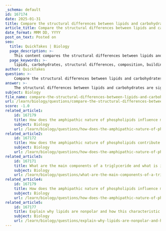 ```yaml
---
_schema: default
id: 167174
date: 2025-01-31
title: Compare the structural differences between lipids and carbohydrates.
article_title: Compare the structural differences between lipids and carbohydrates.
date_format: MMM DD, YYYY
post_on_text: Posted on
seo:
  title: QuickTakes | Biology
  page_description: >-
    This content compares the structural differences between lipids and carbohydrates, highlighting their composition, building blocks, polymerization processes, functional groups, physical properties, and biological roles.
  page_keywords: >-
    lipids, carbohydrates, structural differences, composition, building blocks, polymerization, functional groups, physical properties, biological roles, energy storage, cell membranes
author: QuickTakes
question: >-
    Compare the structural differences between lipids and carbohydrates.
answer: >-
    The structural differences between lipids and carbohydrates are significant and reflect their distinct functions in biological systems. Here’s a detailed comparison:\n\n### 1. Basic Composition\n- **Carbohydrates**: Composed primarily of carbon (C), hydrogen (H), and oxygen (O) in a ratio of approximately 1:2:1. They can be classified into monosaccharides (simple sugars), disaccharides (two sugars), and polysaccharides (long chains of sugars).\n- **Lipids**: Composed mainly of carbon and hydrogen, with a much lower proportion of oxygen compared to carbohydrates. They are generally nonpolar and hydrophobic.\n\n### 2. Structural Units\n- **Carbohydrates**: The basic building blocks are monosaccharides, such as glucose and fructose. These monosaccharides can link together through glycosidic bonds to form larger structures like starch, glycogen, and cellulose.\n- **Lipids**: Lipids do not have a single monomeric unit. Instead, they include various structures such as triglycerides (composed of glycerol and three fatty acids), phospholipids (glycerol, two fatty acids, and a phosphate group), and steroids (four fused carbon rings).\n\n### 3. Polymerization\n- **Carbohydrates**: They are formed through polymerization, where monosaccharides are linked by glycosidic bonds during dehydration reactions. This results in complex carbohydrates with varying chain lengths and branching.\n- **Lipids**: Lipids are not formed by polymerization. Instead, they are assembled from smaller units (like fatty acids and glycerol) but do not form long chains like carbohydrates.\n\n### 4. Functional Groups\n- **Carbohydrates**: They often contain hydroxyl (-OH) groups, which contribute to their solubility in water and their role in energy storage and structural functions.\n- **Lipids**: They typically contain long hydrocarbon chains or rings, which contribute to their hydrophobic properties. Phospholipids have a hydrophilic (water-attracting) head and hydrophobic (water-repelling) tails, making them essential for forming cell membranes.\n\n### 5. Physical Properties\n- **Carbohydrates**: Generally soluble in water due to their polar nature. They serve as a primary energy source and structural components in cells (e.g., cellulose in plant cell walls).\n- **Lipids**: Insoluble in water and serve primarily as energy storage molecules, structural components of cell membranes, and signaling molecules. Their hydrophobic nature allows them to form barriers, such as lipid bilayers in cell membranes.\n\n### 6. Biological Roles\n- **Carbohydrates**: Primarily function as energy sources (e.g., glucose) and structural components (e.g., cellulose in plants).\n- **Lipids**: Serve as long-term energy storage (triglycerides), structural components of membranes (phospholipids), and signaling molecules (steroids).\n\n### Conclusion\nIn summary, the structural differences between lipids and carbohydrates are rooted in their composition, building blocks, polymerization processes, functional groups, physical properties, and biological roles. These differences are crucial for their respective functions in biological systems, with carbohydrates primarily serving as energy sources and structural components, while lipids are involved in energy storage, membrane formation, and signaling.
subject: Biology
file_name: compare-the-structural-differences-between-lipids-and-carbohydrates.md
url: /learn/biology/questions/compare-the-structural-differences-between-lipids-and-carbohydrates
score: -1.0
related_article1:
    id: 167179
    title: How does the amphipathic nature of phospholipids influence membrane dynamics?
    subject: Biology
    url: /learn/biology/questions/how-does-the-amphipathic-nature-of-phospholipids-influence-membrane-dynamics
related_article2:
    id: 167172
    title: How does the amphipathic nature of phospholipids contribute to their role in membrane formation?
    subject: Biology
    url: /learn/biology/questions/how-does-the-amphipathic-nature-of-phospholipids-contribute-to-their-role-in-membrane-formation
related_article3:
    id: 167171
    title: What are the main components of a triglyceride and what is its primary function in the body?
    subject: Biology
    url: /learn/biology/questions/what-are-the-main-components-of-a-triglyceride-and-what-is-its-primary-function-in-the-body
related_article4:
    id: 167179
    title: How does the amphipathic nature of phospholipids influence membrane dynamics?
    subject: Biology
    url: /learn/biology/questions/how-does-the-amphipathic-nature-of-phospholipids-influence-membrane-dynamics
related_article5:
    id: 167177
    title: Explain why lipids are nonpolar and how this characteristic affects their biological functions.
    subject: Biology
    url: /learn/biology/questions/explain-why-lipids-are-nonpolar-and-how-this-characteristic-affects-their-biological-functions
---
```


&nbsp;